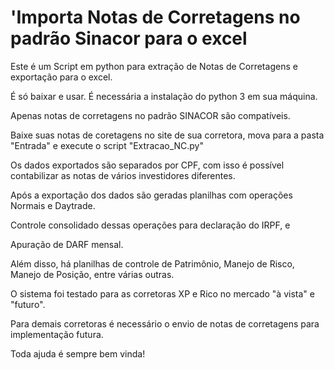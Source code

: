 # 'Importa Notas de Corretagens no padrão Sinacor para o excel

Este é um Script em python para extração de Notas de Corretagens e exportação para o excel.

É só baixar e usar. É necessária a instalação do python 3 em sua máquina. 

Apenas notas de corretagens no padrão SINACOR são compatíveis.

Baixe suas notas de coretagens no site de sua corretora, mova para a pasta "Entrada" e execute o script "Extracao_NC.py"

Os dados exportados são separados por CPF, com isso é possível contabilizar as notas de vários investidores diferentes.

Após a exportação dos dados são geradas planilhas com operações Normais e Daytrade.

Controle consolidado dessas operações para declaração do IRPF, e

Apuração de DARF mensal.

Além disso, há planilhas de controle de Patrimônio, Manejo de Risco, Manejo de Posição, entre várias outras.

O sistema foi testado para as corretoras XP e Rico no mercado "à vista" e "futuro".

Para demais corretoras é necessário o envio de notas de corretagens para implementação futura.

Toda ajuda é sempre bem vinda!
